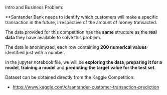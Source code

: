 
Intro and Business Problem:

**Santander Bank needs to identify which customers will make a specific transaction in the future, irrespective of the amount of money transacted. 

The data provided for this competition has the **same** structure as the **real data** they have available to solve this problem.

The data is anonimyzed, each row containing **200 numerical values** identified just with a number.  

In the jupyter notebook file, we will be **exploring the data**, **preparing it for a model**, **training a model** and **predicting the target value for the test set**.

Dataset can be obtained directly from the Kaggle Competition: 
* https://www.kaggle.com/c/santander-customer-transaction-prediction
